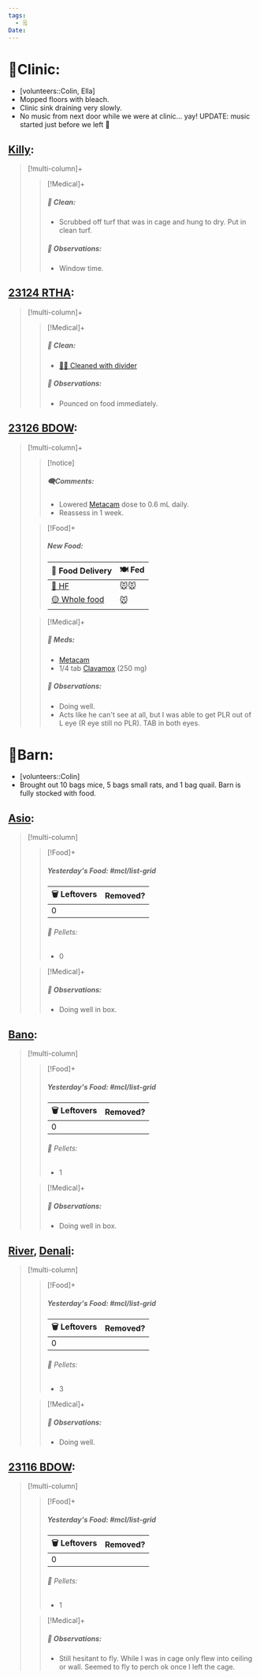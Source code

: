 ```yaml
---
tags:
  - 🗒️
Date: 
---
```


# 🏥Clinic:
- [volunteers::Colin, Ella]
- Mopped floors with bleach.
- Clinic sink draining very slowly.
- No music from next door while we were at clinic… yay! UPDATE: music started just before we left 🙁

## [Killy](../RARE%20Birds/Ed%20Birds/Killy.md):
> [!multi-column]+
>
>> [!Medical]+
>>##### 🫧 Clean:
>> - Scrubbed off turf that was in cage and hung to dry. Put in clean turf.
>>
>> ##### 🔭 Observations:
>> - Window time.

## [23124 RTHA](../RARE%20Birds/23124%20RTHA.md):
> [!multi-column]+
>
>> [!Medical]+
>>##### 🫧 Clean:
>> - [🧼➗ Cleaned with divider](../Admin/Codes/Cleaned%20with%20divider.md)
>>
>> ##### 🔭 Observations:
>> - Pounced on food immediately.

## [23126 BDOW](../RARE%20Birds/23126%20BDOW.md):
> [!multi-column]+
>
>> [!notice]
>> ##### 🗨️Comments:
>> - Lowered [Metacam](../Admin/Codes/Medication/Metacam.md) dose to 0.6 mL daily.
>> 	- Reassess in 1 week.
>
>> [!Food]+
>> ##### New Food:
>> |🚚 Food Delivery| 🍽️ Fed|
>> |---|---|
>>|[🫱 HF](../Admin/Codes/Handfed.md)|🐭🐭|
>>|[🟡 Whole food](../Admin/Codes/Whole%20food.md)|🐭
>
>> [!Medical]+
>> ##### 💊 Meds:
>> - [Metacam](../Admin/Codes/Medication/Metacam.md)
>> - 1/4 tab [Clavamox](../Admin/Codes/Medication/Clavamox.md) (250 mg)
>>
>> ##### 🔭 Observations:
>> - Doing well.
>> - Acts like he can't see at all, but I was able to get PLR out of L eye (R eye still no PLR). TAB in both eyes.

# 🏡Barn:
- [volunteers::Colin]
- Brought out 10 bags mice, 5 bags small rats, and 1 bag quail. Barn is fully stocked with food.

## [Asio](../RARE%20Birds/Ed%20Birds/Asio.md):
> [!multi-column]
>
>> [!Food]+
>> ##### Yesterday's Food: #mcl/list-grid
>> |🗑️ Leftovers| Removed?
>> |---|---|
>>|0|
>>
>>###### 💩 Pellets:
>>- 0
>
>> [!Medical]+
>> ##### 🔭 Observations:
>> - Doing well in box.

## [Bano](../RARE%20Birds/Ed%20Birds/Bano.md):
> [!multi-column]
>
>> [!Food]+
>> ##### Yesterday's Food: #mcl/list-grid
>> |🗑️ Leftovers| Removed?
>> |---|---|
>>|0|
>>
>>###### 💩 Pellets:
>>- 1
>
>> [!Medical]+
>> ##### 🔭 Observations:
>> - Doing well in box.

## [River](../RARE%20Birds/Ed%20Birds/River.md), [Denali](../RARE%20Birds/Ed%20Birds/Denali.md):
> [!multi-column]
>
>> [!Food]+
>> ##### Yesterday's Food: #mcl/list-grid
>> |🗑️ Leftovers| Removed?
>> |---|---|
>>|0|
>>
>>###### 💩 Pellets:
>>- 3
>
>> [!Medical]+
>> ##### 🔭 Observations:
>> - Doing well.

## [23116 BDOW](../RARE%20Birds/23116%20BDOW.md):
> [!multi-column]
>
>> [!Food]+
>> ##### Yesterday's Food: #mcl/list-grid
>> |🗑️ Leftovers| Removed?
>> |---|---|
>>|0|
>>
>>###### 💩 Pellets:
>>- 1
>
>> [!Medical]+
>> ##### 🔭 Observations:
>> - Still hesitant to fly. While I was in cage only flew into ceiling or wall. Seemed to fly to perch ok once I left the cage.

